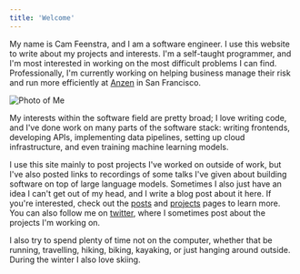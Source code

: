```yaml
---
title: 'Welcome'
---
```

My name is Cam Feenstra, and I am a software engineer. I use this website to write about my projects and interests. I'm a self-taught programmer, and I'm most interested in working on the most difficult problems I can find. Professionally, I'm currently working on helping business manage their risk and run more efficiently at [Anzen](https://www.anzen.com) in San Francisco.

![Photo of Me](/images/intro-me.png)

My interests within the software field are pretty broad; I love writing code, and I've done work on many parts of the software stack: writing frontends, developing APIs, implementing data pipelines, setting up cloud infrastructure, and even training machine learning models.

I use this site mainly to post projects I've worked on outside of work, but I've also posted links to recordings of some talks I've given about building software on top of large language models. Sometimes I also just have an idea I can't get out of my head, and I write a blog post about it here. If you're interested, check out the [posts](/posts) and [projects](/projects) pages to learn more. You can also follow me on [twitter](https://twitter.com/camfeen67), where I sometimes post about the projects I'm working on.

I also try to spend plenty of time not on the computer, whether that be running, travelling, hiking, biking, kayaking, or just hanging around outside. During the winter I also love skiing.
